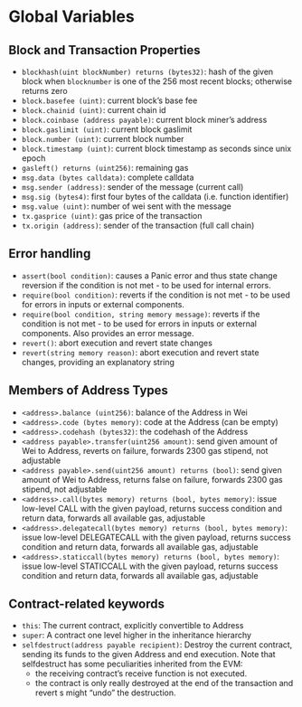 # Global Variables

## Block and Transaction Properties
- `blockhash(uint blockNumber) returns (bytes32)`: hash of the given block when `blocknumber` is one of the 256 most recent blocks; otherwise returns zero
- `block.basefee (uint)`: current block’s base fee
- `block.chainid (uint)`: current chain id
- `block.coinbase (address payable)`: current block miner’s address
- `block.gaslimit (uint)`: current block gaslimit
- `block.number (uint)`: current block number
- `block.timestamp (uint)`: current block timestamp as seconds since unix epoch
- `gasleft() returns (uint256)`: remaining gas
- `msg.data (bytes calldata)`: complete calldata
- `msg.sender (address)`: sender of the message (current call)
- `msg.sig (bytes4)`: first four bytes of the calldata (i.e. function identifier)
- `msg.value (uint)`: number of wei sent with the message
- `tx.gasprice (uint)`: gas price of the transaction
- `tx.origin (address)`: sender of the transaction (full call chain)


## Error handling
- `assert(bool condition)`: causes a Panic error and thus state change reversion if the condition is not met - to be used for internal errors.
- `require(bool condition)`: reverts if the condition is not met - to be used for errors in inputs or external components.
- `require(bool condition, string memory message)`: reverts if the condition is not met - to be used for errors in inputs or external components. Also provides an error message.
- `revert()`: abort execution and revert state changes
- `revert(string memory reason)`: abort execution and revert state changes, providing an explanatory string

## Members of Address Types
- `<address>.balance (uint256)`: balance of the Address in Wei
- `<address>.code (bytes memory)`: code at the Address (can be empty)
- `<address>.codehash (bytes32)`: the codehash of the Address
- `<address payable>.transfer(uint256 amount)`: send given amount of Wei to Address, reverts on failure, forwards 2300 gas stipend, not adjustable
- `<address payable>.send(uint256 amount) returns (bool)`: send given amount of Wei to Address, returns false on failure, forwards 2300 gas stipend, not adjustable
- `<address>.call(bytes memory) returns (bool, bytes memory)`: issue low-level CALL with the given payload, returns success condition and return data, forwards all available gas, adjustable
- `<address>.delegatecall(bytes memory) returns (bool, bytes memory)`: issue low-level DELEGATECALL with the given payload, returns success condition and return data, forwards all available gas, adjustable
- `<address>.staticcall(bytes memory) returns (bool, bytes memory)`: issue low-level STATICCALL with the given payload, returns success condition and return data, forwards all available gas, adjustable

## Contract-related keywords
- `this`: The current contract, explicitly convertible to Address
- `super`: A contract one level higher in the inheritance hierarchy
- `selfdestruct(address payable recipient)`: Destroy the current contract, sending its funds to the given Address and end execution. Note that selfdestruct has some peculiarities inherited from the EVM:
    - the receiving contract’s receive function is not executed.
    - the contract is only really destroyed at the end of the transaction and revert s might “undo” the destruction.
